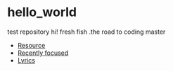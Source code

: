 # hello_world
test repository
hi! fresh fish .the road to coding master


- [Resource](docs/resource.md)
- [Recently focused](docs/recently_focused.md)
- [Lyrics](docs/lyrics.md)
